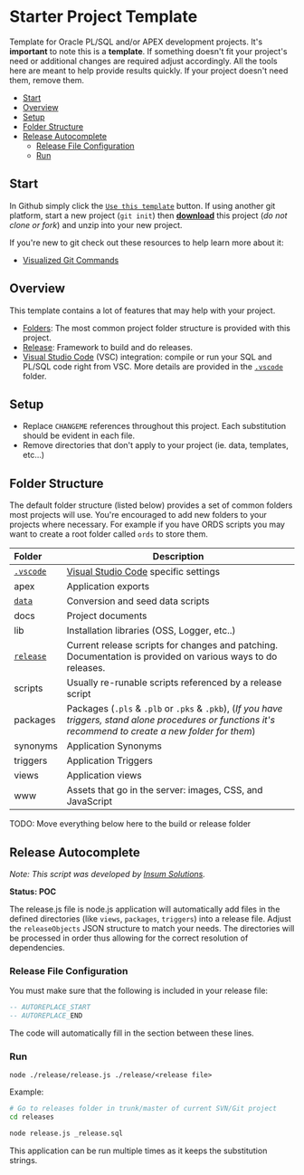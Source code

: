 
# Starter Project Template

Template for Oracle PL/SQL and/or APEX development projects. It's **important** to note this is a **template**. If something doesn't fit your project's need or additional changes are required adjust accordingly. All the tools here are meant to help provide results quickly. If your project doesn't need them, remove them.

- [Start](#start)
- [Overview](#overview)
- [Setup](#setup)
- [Folder Structure](#folder-structure)
- [Release Autocomplete](#release-autocomplete)
  - [Release File Configuration](#release-file-configuration)
  - [Run](#run)

## Start

In Github simply click the [`Use this template`](https://github.com/insum-labs/starter-project-template/generate) button. If using another git platform, start a new project (`git init`) then [**download**](https://github.com/insum-labs/starter-project-template/archive/master.zip) this project (*do not clone or fork*) and unzip into your new project.

If you're new to git check out these resources to help learn more about it:

- [Visualized Git Commands](https://dev.to/lydiahallie/cs-visualized-useful-git-commands-37p1)

## Overview

This template contains a lot of features that may help with your project.

- [Folders](folder-structure): The most common project folder structure is provided with this project.
- [Release](release/): Framework to build and do releases.
- [Visual Studio Code](https://code.visualstudio.com/) (VSC) integration: compile or run your SQL and PL/SQL code right from VSC. More details are provided in the [`.vscode`](.vscode/) folder.


## Setup

* Replace `CHANGEME` references throughout this project. Each substitution should be evident in each file.
* Remove directories that don't apply to your project (ie. data, templates, etc...)

## Folder Structure

The default folder structure (listed below) provides a set of common folders most projects will use. You're encouraged to add new folders to your projects where necessary. For example if you have ORDS scripts you may want to create a root folder called `ords` to store them.

| Folder | Description |
|:--|--|
| [`.vscode`](.vscode/) | [Visual Studio Code](https://code.visualstudio.com/) specific settings
| apex | Application exports
| [`data`](data/) | Conversion and seed data scripts
| docs | Project documents 
| lib | Installation libraries (OSS, Logger, etc..)
| [`release`](release/) | Current release scripts for changes and patching. Documentation is provided on various ways to do releases.
| scripts | Usually re-runable scripts referenced by a release script
| packages | Packages (`.pls` & `.plb` or `.pks` & `.pkb`), (*If you have triggers, stand alone procedures or functions it's recommend to create a new folder for them*)
| synonyms | Application Synonyms
| triggers | Application Triggers
| views | Application views
| www | Assets that go in the server: images, CSS, and JavaScript


TODO: Move everything below here to the build or release folder

## Release Autocomplete

_Note: This script was developed by [Insum Solutions](https://insum.ca)._

**Status: POC**

The release.js file is node.js application will automatically add files in the defined directories (like `views`, `packages`, `triggers`) into a release file.  Adjust the `releaseObjects` JSON structure to match your needs. The directories will be processed in order thus allowing for the correct resolution of dependencies.

### Release File Configuration

You must make sure that the following is included in your release file:

```sql
-- AUTOREPLACE_START
-- AUTOREPLACE_END
```

The code will automatically fill in the section between these lines.

### Run

`node ./release/release.js ./release/<release file>`


Example:

```bash
# Go to releases folder in trunk/master of current SVN/Git project
cd releases

node release.js _release.sql
```

This application can be run multiple times as it keeps the substitution strings.
